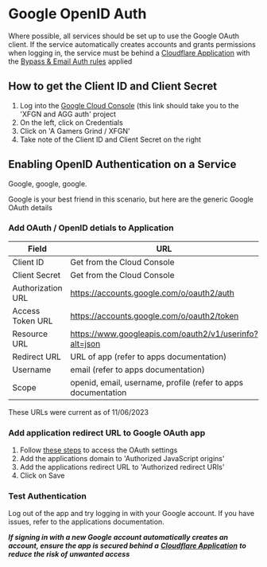 # Google OpenID Auth

Where possible, all services should be set up to use the Google OAuth client. If the service automatically creates accounts and grants permissions when logging in, the service must be behind a [Cloudflare Application](broken-reference) with the [Bypass & Email Auth rules](../remote-access/dockflare-cf-zero-trust.md#authentication) applied

## How to get the Client ID and Client Secret

1. Log into the [Google Cloud Console](https://console.cloud.google.com/apis/credentials?project=xfgn-and-aag-auth) (this link should take you to the 'XFGN and AGG auth' project
2. On the left, click on Credentials
3. Click on 'A Gamers Grind / XFGN'
4. Take note of the Client ID and Client Secret on the right

## Enabling OpenID Authentication on a Service

Google, google, google.

Google is your best friend in this scenario, but here are the generic Google OAuth details

### Add OAuth / OpenID detials to Application

<table><thead><tr><th width="255">Field</th><th>URL</th></tr></thead><tbody><tr><td>Client ID</td><td>Get from the Cloud Console</td></tr><tr><td>Client Secret</td><td>Get from the Cloud Console</td></tr><tr><td>Authorization URL</td><td><a href="https://accounts.google.com/o/oauth2/auth">https://accounts.google.com/o/oauth2/auth</a></td></tr><tr><td>Access Token URL</td><td><a href="https://accounts.google.com/o/oauth2/token">https://accounts.google.com/o/oauth2/token</a></td></tr><tr><td>Resource URL</td><td><a href="https://www.googleapis.com/oauth2/v1/userinfo?alt=json">https://www.googleapis.com/oauth2/v1/userinfo?alt=json</a></td></tr><tr><td>Redirect URL</td><td>URL of app (refer to apps documentation)</td></tr><tr><td>Username</td><td>email (refer to apps documentation)</td></tr><tr><td>Scope</td><td>openid, email, username, profile (refer to apps documentation</td></tr></tbody></table>

These URLs were current as of 11/06/2023

### Add application redirect URL to Google OAuth app

1. Follow [these steps](google-openid-auth.md#how-to-get-the-client-id-and-client-secret) to access the OAuth settings
2. Add the applications domain to 'Authorized JavaScript origins'
3. Add the applications redirect URL to 'Authorized redirect URIs'
4. Click on Save

### Test Authentication

Log out of the app and try logging in with your Google account. If you have issues, refer to the applications documentation.

_**If signing in with a new Google account automatically creates an account, ensure the app is secured behind a**_ [_**Cloudflare Application**_](broken-reference) _**to reduce the risk of unwanted access**_

